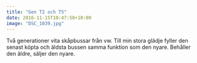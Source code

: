 ```yaml
---
title: "Gen T2 och T5"
date: 2016-11-15T10:47:58+10:00 
image: "DSC_1039.jpg"
---
```


Två generationer vita skåpbussar från vw. Till min stora glädje fyller den senast köpta och äldsta bussen samma funktion som den nyare. Behåller den äldre, säljer den nyare.

